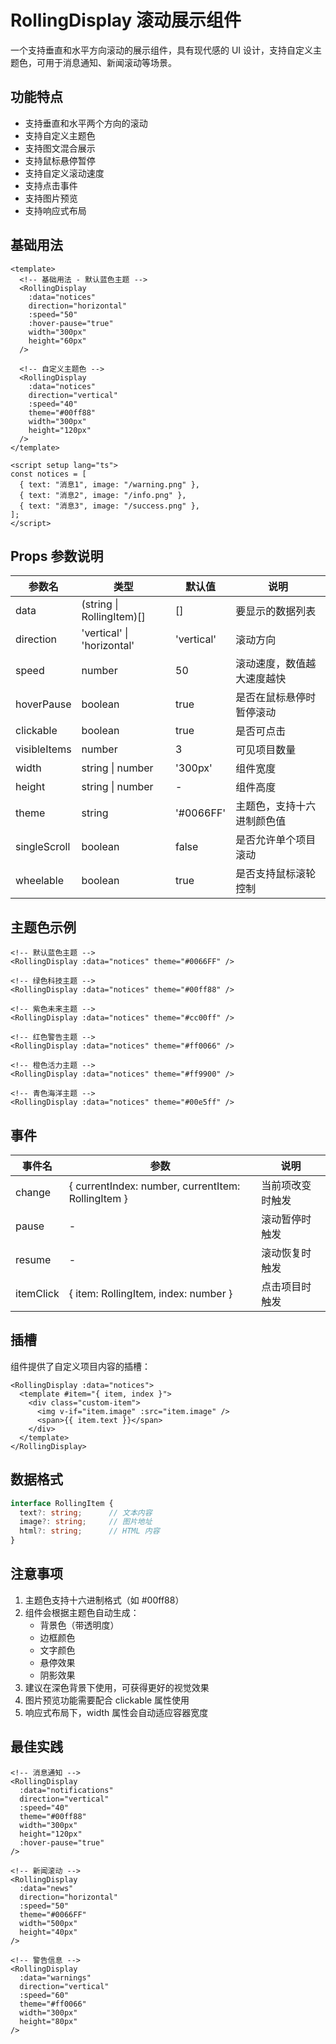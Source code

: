# RollingDisplay 滚动展示组件

一个支持垂直和水平方向滚动的展示组件，具有现代感的 UI 设计，支持自定义主题色，可用于消息通知、新闻滚动等场景。

## 功能特点

- 支持垂直和水平两个方向的滚动
- 支持自定义主题色
- 支持图文混合展示
- 支持鼠标悬停暂停
- 支持自定义滚动速度
- 支持点击事件
- 支持图片预览
- 支持响应式布局

## 基础用法

```vue
<template>
  <!-- 基础用法 - 默认蓝色主题 -->
  <RollingDisplay
    :data="notices"
    direction="horizontal"
    :speed="50"
    :hover-pause="true"
    width="300px"
    height="60px"
  />

  <!-- 自定义主题色 -->
  <RollingDisplay
    :data="notices"
    direction="vertical"
    :speed="40"
    theme="#00ff88"
    width="300px"
    height="120px"
  />
</template>

<script setup lang="ts">
const notices = [
  { text: "消息1", image: "/warning.png" },
  { text: "消息2", image: "/info.png" },
  { text: "消息3", image: "/success.png" },
];
</script>
```

## Props 参数说明

| 参数名 | 类型 | 默认值 | 说明 |
|--------|------|--------|------|
| data | (string \| RollingItem)[] | [] | 要显示的数据列表 |
| direction | 'vertical' \| 'horizontal' | 'vertical' | 滚动方向 |
| speed | number | 50 | 滚动速度，数值越大速度越快 |
| hoverPause | boolean | true | 是否在鼠标悬停时暂停滚动 |
| clickable | boolean | true | 是否可点击 |
| visibleItems | number | 3 | 可见项目数量 |
| width | string \| number | '300px' | 组件宽度 |
| height | string \| number | - | 组件高度 |
| theme | string | '#0066FF' | 主题色，支持十六进制颜色值 |
| singleScroll | boolean | false | 是否允许单个项目滚动 |
| wheelable | boolean | true | 是否支持鼠标滚轮控制 |

## 主题色示例

```vue
<!-- 默认蓝色主题 -->
<RollingDisplay :data="notices" theme="#0066FF" />

<!-- 绿色科技主题 -->
<RollingDisplay :data="notices" theme="#00ff88" />

<!-- 紫色未来主题 -->
<RollingDisplay :data="notices" theme="#cc00ff" />

<!-- 红色警告主题 -->
<RollingDisplay :data="notices" theme="#ff0066" />

<!-- 橙色活力主题 -->
<RollingDisplay :data="notices" theme="#ff9900" />

<!-- 青色海洋主题 -->
<RollingDisplay :data="notices" theme="#00e5ff" />
```

## 事件

| 事件名 | 参数 | 说明 |
|--------|------|------|
| change | { currentIndex: number, currentItem: RollingItem } | 当前项改变时触发 |
| pause | - | 滚动暂停时触发 |
| resume | - | 滚动恢复时触发 |
| itemClick | { item: RollingItem, index: number } | 点击项目时触发 |

## 插槽

组件提供了自定义项目内容的插槽：

```vue
<RollingDisplay :data="notices">
  <template #item="{ item, index }">
    <div class="custom-item">
      <img v-if="item.image" :src="item.image" />
      <span>{{ item.text }}</span>
    </div>
  </template>
</RollingDisplay>
```

## 数据格式

```typescript
interface RollingItem {
  text?: string;      // 文本内容
  image?: string;     // 图片地址
  html?: string;      // HTML 内容
}
```

## 注意事项

1. 主题色支持十六进制格式（如 #00ff88）
2. 组件会根据主题色自动生成：
   - 背景色（带透明度）
   - 边框颜色
   - 文字颜色
   - 悬停效果
   - 阴影效果
3. 建议在深色背景下使用，可获得更好的视觉效果
4. 图片预览功能需要配合 clickable 属性使用
5. 响应式布局下，width 属性会自动适应容器宽度

## 最佳实践

```vue
<!-- 消息通知 -->
<RollingDisplay
  :data="notifications"
  direction="vertical"
  :speed="40"
  theme="#00ff88"
  width="300px"
  height="120px"
  :hover-pause="true"
/>

<!-- 新闻滚动 -->
<RollingDisplay
  :data="news"
  direction="horizontal"
  :speed="50"
  theme="#0066FF"
  width="500px"
  height="40px"
/>

<!-- 警告信息 -->
<RollingDisplay
  :data="warnings"
  direction="vertical"
  :speed="60"
  theme="#ff0066"
  width="300px"
  height="80px"
/>
```
</RollingDisplay>